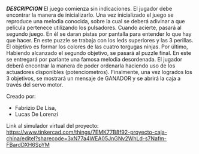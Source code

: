 ***DESCRIPCION***
El juego comienza sin indicaciones. El jugador debe encontrar la manera
de inicializarlo.
Una vez inicializado el juego se reproduce una melodia conocida,
sobre la cual se deberá adivinar a que película pertenece utilizando los pulsadores.
Cuando acierte, pasará al segundo juego. En él se daran pistas por
pantalla para entender lo que hay que hacer. En este puzzle se trabaja con los leds
superiores y las 3 perillas. El objetivo es formar los colores de las cuatro torgugas ninjas.
Por último, Habiendo alcanzado el segundo objetivo, se pasará al puzzle final. En este
se entregará por parlante una famosa melodia desordenada. El jugador deberá encontrar
la manera de poder ordenarla haciendo uso de los actuadores disponibles (potenciometros).
Finalmente, una vez logrados los 3 objetivos, se mostrará un mensaje de GANADOR y se
abrirá la caja a través del servo motor.

Creado por:
- Fabrizio De Lisa, 
- Lucas De Lorenzi

Link al simulador virtual del proyecto: 
https://www.tinkercad.com/things/7EMK77B8f92-proyecto-caja-china/editel?sharecode=3xN77a4WEA05JnGNv2WhLd-s7Nafm-FBardDXH6SpYM
